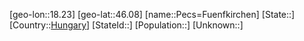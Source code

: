 ﻿---
location: [46.08,18.23]
type: City
tags:
- geo/City


SpocWebEntityId: 33272
isDeleted: false
confidential: public

---
[geo-lon::18.23]
[geo-lat::46.08]
[name::Pecs=Fuenfkirchen]
[State::]
[Country::[Hungary](geo/Continent/Europe/Hungary.md)]
[StateId::]
[Population::]
[Unknown::]

